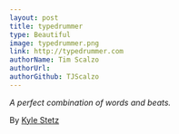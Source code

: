 ```yaml
---
layout: post
title: typedrummer
type: Beautiful
image: typedrummer.png
link: http://typedrummer.com
authorName: Tim Scalzo
authorUrl:
authorGithub: TJScalzo
---
```


_A perfect combination of words and beats._

By [Kyle Stetz](http://kylestetz.com)
